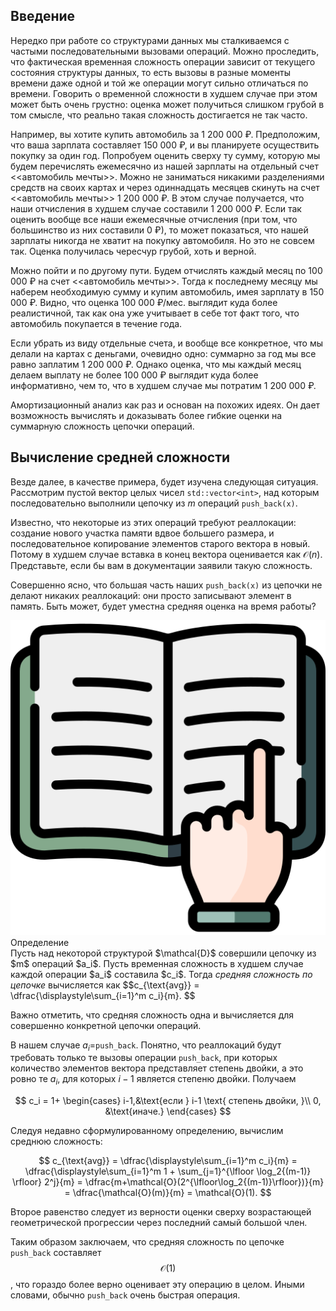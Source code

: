 ## Введение 

Нередко при работе со структурами данных мы сталкиваемся с частыми последовательными вызовами операций. Можно проследить, что фактическая временная сложность операции зависит от текущего состояния структуры данных, то есть вызовы в разные моменты времени даже одной и той же операции могут сильно отличаться по времени. Говорить о временной сложности в худшем случае при этом может быть  очень грустно: оценка может получиться слишком грубой в том смысле, что реально такая сложность достигается не так часто. 

Например, вы хотите купить автомобиль за 1 200 000 &#8381;. Предположим, что ваша зарплата составляет 150 000 &#8381;, и вы планируете осуществить покупку за один год. Попробуем оценить сверху ту сумму, которую мы будем перечислять ежемесячно из нашей зарплаты на отдельный счет <<автомобиль мечты>>. Можно не заниматься никакими разделениями средств на своих картах и через одиннадцать месяцев скинуть на счет <<автомобиль мечты>> 1 200 000 &#8381;. В этом случае получается, что наши отчисления в худшем случае составили 1 200 000 &#8381;. Если так оценить вообще все наши ежемесячные отчисления (при том, что большинство из них составили 0 &#8381;), то может показаться, что нашей зарплаты никогда не хватит на покупку автомобиля. Но это не совсем так. Оценка получилась чересчур грубой, хоть и верной.

Можно пойти и по другому пути. Будем отчислять каждый месяц по 100 000 &#8381; на счет <<автомобиль мечты>>. Тогда к последнему месяцу мы наберем необходимую сумму и купим автомобиль, имея зарплату в 150 000 &#8381;. Видно, что оценка 100 000 &#8381;/мес. выглядит куда более реалистичной, так как она уже учитывает в себе тот факт того, что автомобиль покупается в течение года.

Если убрать из виду отдельные счета, и вообще все конкретное, что мы делали на картах с деньгами, очевидно одно: суммарно за год мы все равно заплатим 1 200 000 &#8381;. Однако оценка, что мы каждый месяц делаем выплату не более 100 000 &#8381; выглядит куда более информативно, чем то, что в худшем случае мы потратим 1 200 000 &#8381;.

Амортизационный анализ как раз и основан на похожих идеях. Он дает возможность вычислять и доказывать более гибкие оценки на суммарную сложность цепочки операций.

## Вычисление средней сложности

Везде далее, в качестве примера, будет изучена следующая ситуация. Рассмотрим пустой вектор целых чисел `std::vector<int>`, над которым последовательно выполнили цепочку из $m$ операций `push_back(x)`. 

Известно, что некоторые из этих операций требуют реаллокации: создание нового участка памяти вдвое большего размера, и последовательное копирование элементов старого вектора в новый. Потому в худшем случае вставка в конец вектора оценивается как $\mathcal{O}(n)$. Представьте, если бы вам в документации заявили такую сложность. 

Совершенно ясно, что большая часть наших `push_back(x)` из цепочки не делают никаких реаллокаций: они просто записывают элемент в память. Быть может, будет уместна средняя оценка на время работы?

<div class="alert alert-definition">
  <img class="alert-icon" src="/assets/images/icons/study.png" alt="icon"><div class="alert-name">Определение</div>
Пусть над некоторой структурой $\mathcal{D}$ совершили цепочку из $m$ операций $a_i$. Пусть временная сложность в худшем случае каждой операции $a_i$ составила $c_i$. Тогда <em>средняя сложность по цепочке</em> вычисляется как 
$$c_{\text{avg}} = \dfrac{\displaystyle\sum_{i=1}^m c_i}{m}. $$
   <a name="def-average-complexity"></a>
</div>

Важно отметить, что средняя сложность одна и вычисляется для совершенно конкретной цепочки операций.

В нашем случае $a_i=$`push_back`. Понятно, что реаллокаций будут требовать только те вызовы операции `push_back`, при которых количество элементов вектора представляет степень двойки, а это ровно те $a_i$, для которых $i-1$ является степеню двойки. Получаем 

$$
c_i = 1+ \begin{cases}
   i-1,&\text{если } i-1 \text{ степень двойки, }\\
   0, &\text{иначе.}
 \end{cases}
$$

Следуя недавно сформулированному определению, вычислим среднюю сложность:

$$
c_{\text{avg}} = \dfrac{\displaystyle\sum_{i=1}^m c_i}{m} = 
\dfrac{\displaystyle\sum_{i=1}^m 1 + \sum_{j=1}^{\lfloor \log_2{(m-1)} \rfloor} 2^j}{m} = \dfrac{m+\mathcal{O}(2^{\lfloor\log_2{(m-1)}\rfloor})}{m} =  \dfrac{\mathcal{O}(m)}{m} = \mathcal{O}(1).
$$

Второе равенство следует из верности оценки сверху возрастающей геометрической прогрессии через последний самый большой член.

Таким образом заключаем, что средняя сложность по цепочке `push_back` составляет $$\mathcal{O}(1)$$, что гораздо более верно оценивает эту операцию в целом. Иными словами, обычно `push_back` очень быстрая операция.


